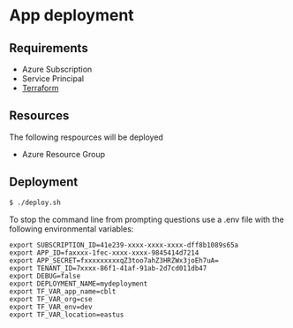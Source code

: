 # App deployment

## Requirements

- Azure Subscription
- Service Principal
- [Terraform](https://www.terraform.io/downloads.html)

## Resources

The following respources will be deployed
- Azure Resource Group

## Deployment

``` bash
$ ./deploy.sh
```

To stop the command line from prompting questions use a .env file with the following environmental variables:

```
export SUBSCRIPTION_ID=41e239-xxxx-xxxx-xxxx-dff8b1089s65a
export APP_ID=faxxxx-1fec-xxxx-xxxx-9845414d7214
export APP_SECRET=fxxxxxxxxxqZ3too7ahZ3HRZWx3joEh7uA=
export TENANT_ID=7xxxx-86f1-41af-91ab-2d7cd011db47
export DEBUG=false
export DEPLOYMENT_NAME=mydeployment
export TF_VAR_app_name=cblt
export TF_VAR_org=cse
export TF_VAR_env=dev
export TF_VAR_location=eastus
```
